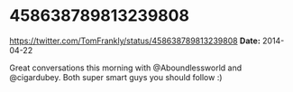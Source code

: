 # 458638789813239808
https://twitter.com/TomFrankly/status/458638789813239808
**Date:** 2014-04-22

Great conversations this morning with @Aboundlessworld  and @cigardubey. Both super smart guys you should follow :)
